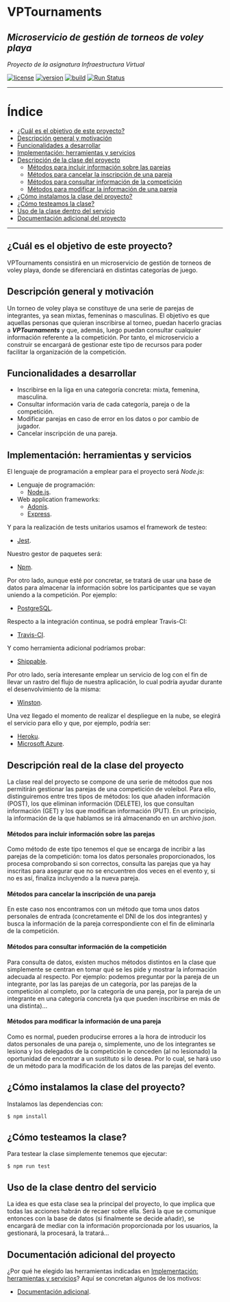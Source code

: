 # VPTournaments
## *Microservicio de gestión de torneos de voley playa*

*Proyecto de la asignatura Infraestructura Virtual*

[![license](https://img.shields.io/badge/license-GPLv3-brightgreen)](https://www.gnu.org/licenses/gpl-3.0.html)   [![version](https://img.shields.io/badge/version-v0.3-blue)](https://github.com/pramartinez/IV_project) [![build](https://travis-ci.org/pramartinez/IV_project.svg?branch=master)](https://travis-ci.org/pramartinez/IV_project/builds) [![Run Status](https://api.shippable.com/projects/5d9a289f029be100073e11e9/badge?branch=master)]()

___________________________________

Índice
======
<!--ts-->
  - [¿Cuál es el objetivo de este proyecto?](#%c2%bfcu%c3%a1l-es-el-objetivo-de-este-proyecto)
  - [Descripción general y motivación](#descripci%c3%b3n-general-y-motivaci%c3%b3n)
  - [Funcionalidades a desarrollar](#funcionalidades-a-desarrollar)
  - [Implementación: herramientas y servicios](#implementaci%c3%b3n-herramientas-y-servicios)
  - [Descripción de la clase del proyecto](#descripcion-clase-proyecto)
    - [Métodos para incluir información sobre las parejas](#metodos-post) 
    - [Métodos para cancelar la inscripción de una pareja](#metodos-delete) 
    - [Métodos para consultar información de la competición](#metodos-get) 
    - [Métodos para modificar la información de una pareja](#metodos-put) 
  - [¿Cómo instalamos la clase del proyecto?](#instalacion-clase-proyecto)
  - [¿Cómo testeamos la clase?](#testear-clase-proyecto)
  - [Uso de la clase dentro del servicio](#uso-clase-servicio)
  - [Documentación adicional del proyecto](#doc-adicional)
<!--te-->

__________________________________________


## ¿Cuál es el objetivo de este proyecto?
VPTournaments consistirá en un microservicio de gestión de torneos de voley playa, donde se diferenciará en distintas categorías de juego.

## Descripción general y motivación
Un torneo de voley playa se constituye de una serie de parejas de integrantes, ya sean mixtas, femeninas o masculinas. El objetivo es que aquellas personas que quieran inscribirse al torneo, puedan hacerlo gracias a ***VPTournaments*** y que, además, luego puedan consultar cualquier información referente a la competición. Por tanto, el microservicio a construir se encargará de gestionar este tipo de recursos para poder facilitar la organización de la competición.

## Funcionalidades a desarrollar
-   Inscribirse en la liga en una categoría concreta: mixta, femenina, masculina.
-   Consultar información varia de cada categoría, pareja o de la competición.
-   Modificar parejas en caso de error en los datos o por cambio de jugador.
-   Cancelar inscripción de una pareja.

## Implementación: herramientas y servicios
El lenguaje de programación a emplear para el proyecto será *Node.js*:
- Lenguaje de programación: 
  - [Node.js](https://nodejs.org/es/about/).
- Web application frameworks: 
  - [Adonis](https://adonisjs.com/).
  - [Express](https://expressjs.com/es/).

Y para la realización de tests unitarios usamos el framework de testeo:
- [Jest](https://jestjs.io/).
  
Nuestro gestor de paquetes será:
- [Npm](https://www.npmjs.com/).

Por otro lado, aunque esté por concretar, se tratará de usar una base de datos para almacenar la información sobre los participantes que se vayan uniendo a la competición. Por ejemplo:
- [PostgreSQL](https://www.postgresql.org/).

Respecto a la integración continua, se podrá emplear Travis-CI:
- [Travis-CI](https://travis-ci.org/). 
 
Y como herramienta adicional podríamos probar:  
- [Shippable](https://app.shippable.com/).

Por otro lado, sería interesante emplear un servicio de log con el fin de llevar un rastro del flujo de nuestra aplicación, lo cual podría ayudar durante el desenvolvimiento de la misma:
- [Winston](https://github.com/winstonjs/winston).

Una vez llegado el momento de realizar el despliegue en la nube, se elegirá el servicio para ello y que, por ejemplo, podría ser: 
- [Heroku](https://www.heroku.com/home).
- [Microsoft Azure](https://azure.microsoft.com/es-es/free/search/?&ef_id=EAIaIQobChMIp7Gn16_z5AIVCLDtCh3jUA2cEAAYASAAEgJ_cfD_BwE:G:s&OCID=AID2000115_SEM_VAab2G2A&MarinID=VAab2G2A_325772882790_azure_e_c__68954907492_kwd-49508422&lnkd=Google_Azure_Brand&dclid=CJbPsNiv8-QCFRDV1QodhagCXw).


<a name="descripcion-clase-proyecto"></a>  
## Descripción real de la clase del proyecto   

La clase real del proyecto se compone de una serie de métodos que nos permitirán gestionar las parejas de una competición de voleibol. Para ello, distinguiremos entre tres tipos de métodos: los que añaden información (POST), los que eliminan información (DELETE), los que consultan información (GET) y los que modifican información (PUT). En un principio, la información de la que hablamos se irá almacenando en un archivo *json*.

<a name="metodos-post"></a>  
#### Métodos para incluir información sobre las parejas

Como método de este tipo tenemos el que se encarga de incribir a las parejas de la competición: toma los datos personales proporcionados, los procesa comprobando si son correctos, consulta las parejas que ya hay inscritas para asegurar que no se encuentren dos veces en el evento y, si no es así, finaliza incluyendo a la nueva pareja. 

<a name="metodos-delete"></a>  
#### Métodos para cancelar la inscripción de una pareja

En este caso nos encontramos con un método que toma unos datos personales de entrada (concretamente el DNI de los dos integrantes) y busca la información de la pareja correspondiente con el fin de eliminarla de la competición.

<a name="metodos-get"></a>  
#### Métodos para consultar información de la competición

Para consulta de datos, existen muchos métodos distintos en la clase que simplemente se centran en tomar qué se les pide y mostrar la información adecuada al respecto. Por ejemplo: podemos preguntar por la pareja de un integrante, por las las parejas de un categoría, por las parejas de la competición al completo, por la categoría de una pareja, por la pareja de un integrante en una categoría concreta (ya que pueden inscribirse en más de una distinta)...

<a name="metodos-put"></a>  
#### Métodos para modificar la información de una pareja

Como es normal, pueden producirse errores a la hora de introducir los datos personales de una pareja o, simplemente, uno de los integrantes se lesiona y los delegados de la competición le conceden (al no lesionado) la oportunidad de encontrar a un sustituto si lo desea. Por lo cual, se hará uso de un método para la modificación de los datos de las parejas del evento.

<a name="instalar-clase-proyecto"></a>  
## ¿Cómo instalamos la clase del proyecto?

Instalamos las dependencias con:

    $ npm install

<a name="testear-clase-proyecto"></a>  
## ¿Cómo testeamos la clase?
Para testear la clase simplemente tenemos que ejecutar:

    $ npm run test

<a name="uso-clase-servicio"></a>  
## Uso de la clase dentro del servicio

La idea es que esta clase sea la principal del proyecto, lo que implica que todas las acciones habrán de recaer sobre ella. Será la que se comunique entonces con la base de datos (si finalmente se decide añadir), se encargará de mediar con la información proporcionada por los usuarios, la gestionará, la procesará, la tratará...

<a name="doc-adicional"></a>  
## Documentación adicional del proyecto

¿Por qué he elegido las herramientas indicadas en [Implementación: herramientas y servicios](#implementaci%c3%b3n-herramientas-y-servicios)? Aquí se concretan algunos de los motivos:

- [Documentación adicional](https://github.com/pramartinez/IV_project/blob/master/documentation.md).